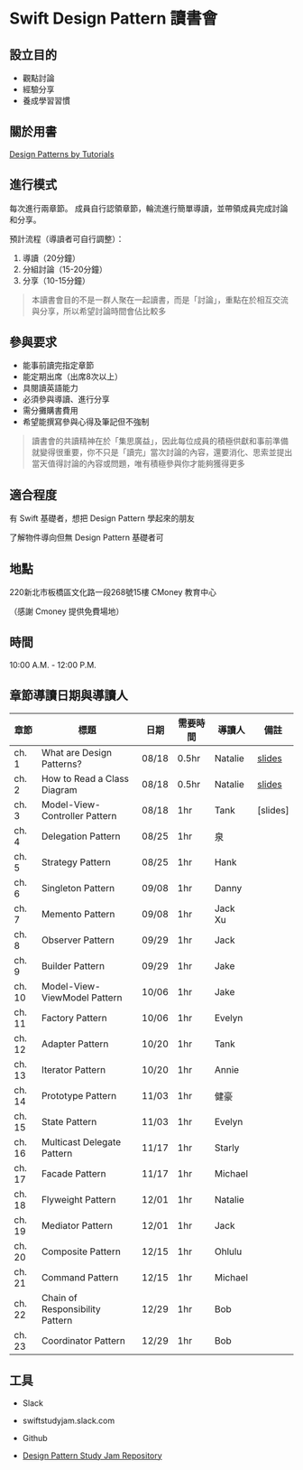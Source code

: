 # Swift Design Pattern 讀書會

## 設立目的
* 觀點討論
* 經驗分享
* 養成學習習慣

## 關於用書
[Design Patterns by Tutorials](https://store.raywenderlich.com/products/design-patterns-by-tutorials)

## 進行模式
每次進行兩章節。
成員自行認領章節，輪流進行簡單導讀，並帶領成員完成討論和分享。

預計流程（導讀者可自行調整）：

1. 導讀（20分鐘）
2. 分組討論（15-20分鐘）
3. 分享（10-15分鐘）

> 本讀書會目的不是一群人聚在一起讀書，而是「討論」，重點在於相互交流與分享，所以希望討論時間會佔比較多


## 參與要求
* 能事前讀完指定章節
* 能定期出席（出席8次以上）
* 具閱讀英語能力
* 必須參與導讀、進行分享
* 需分攤購書費用
* 希望能撰寫參與心得及筆記但不強制

> 讀書會的共讀精神在於「集思廣益」，因此每位成員的積極供獻和事前準備就變得很重要，你不只是「讀完」當次討論的內容，還要消化、思索並提出當天值得討論的內容或問題，唯有積極參與你才能夠獲得更多

##  適合程度
有 Swift 基礎者，想把 Design Pattern 學起來的朋友

了解物件導向但無 Design Pattern 基礎者可


##  地點
220新北市板橋區文化路一段268號15樓
CMoney 教育中心

（感謝 Cmoney 提供免費場地）

## 時間
10:00 A.M. - 12:00 P.M.


## 章節導讀日期與導讀人

| 章節 |標題   | 日期   |需要時間  |導讀人 |備註   |
|---    |---|---    |---       |--- |---        |
| ch. 1   | What are Design Patterns?| 08/18 |0.5hr | Natalie |[slides](https://hackmd.io/@lumanman/rJKB-tSNS)|
| ch. 2   | How to Read a Class Diagram  | 08/18 |  0.5hr | Natalie |[slides](https://hackmd.io/@lumanman/rJsmNTHVr)|
| ch. 3   | Model-View-Controller Pattern | 08/18 |  1hr | Tank |[slides]|
| ch. 4   | Delegation Pattern  | 08/25 |  1hr | 泉 | |
| ch. 5   | Strategy Pattern  | 08/25 |  1hr | Hank | |
| ch. 6   | Singleton Pattern | 09/08 |  1hr | Danny | |
| ch. 7   | Memento Pattern  | 09/08|  1hr | Jack Xu | |
| ch. 8   | Observer Pattern  | 09/29|  1hr | Jack | |
| ch. 9   | Builder Pattern  | 09/29 |  1hr | Jake | |
| ch. 10   | Model-View-ViewModel Pattern | 10/06 |  1hr |Jake | |
| ch. 11   | Factory Pattern | 10/06|  1hr | Evelyn | |
| ch. 12   | Adapter Pattern | 10/20 |  1hr | Tank | |
| ch. 13   | Iterator Pattern | 10/20 |  1hr | Annie | |
| ch. 14   | Prototype Pattern  | 11/03 |  1hr | 健豪 | |
| ch. 15   | State Pattern  | 11/03|  1hr | Evelyn | |
| ch. 16   | Multicast Delegate Pattern  | 11/17 |  1hr | Starly| |
| ch. 17   | Facade Pattern  | 11/17 |  1hr | Michael | |
| ch. 18   | Flyweight Pattern  | 12/01|  1hr | Natalie | |
| ch. 19   | Mediator Pattern  | 12/01 |  1hr | Jack | |
| ch. 20   | Composite Pattern  | 12/15 |  1hr | Ohlulu | |
| ch. 21   | Command Pattern | 12/15 |  1hr | Michael | |
| ch. 22   | Chain of Responsibility Pattern  |12/29 |  1hr | Bob | |
| ch. 23   | Coordinator Pattern  | 12/29 |  1hr | Bob | |



## 工具
- Slack 
- swiftstudyjam.slack.com

- Github
- [Design Pattern Study Jam Repository](https://github.com/lumanmann/design_pattern_study_jam)




